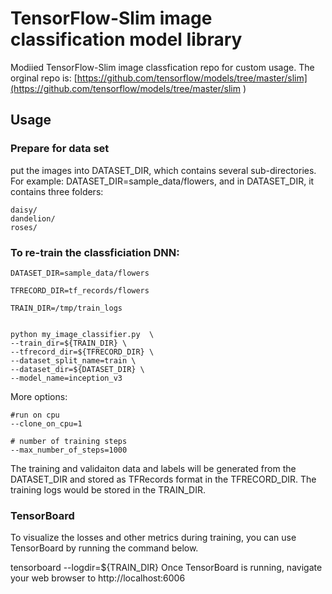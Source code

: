 # TensorFlow-Slim image classification model library

Modiied TensorFlow-Slim image classfication repo for custom usage. The orginal repo is: 
[https://github.com/tensorflow/models/tree/master/slim](https://github.com/tensorflow/models/tree/master/slim )


## Usage

### Prepare for data set
put the images into DATASET\_DIR, which contains several sub-directories. For example: DATASET_DIR=sample\_data/flowers, and in DATASET\_DIR, it contains three folders:

```
daisy/
dandelion/
roses/
```


### To re-train the classficiation DNN:

```
DATASET_DIR=sample_data/flowers
TFRECORD_DIR=tf_records/flowersTRAIN_DIR=/tmp/train_logspython my_image_classifier.py  \
--train_dir=${TRAIN_DIR} \
--tfrecord_dir=${TFRECORD_DIR} \
--dataset_split_name=train \
--dataset_dir=${DATASET_DIR} \
--model_name=inception_v3
```

More options:

```
#run on cpu
--clone_on_cpu=1

# number of training steps
--max_number_of_steps=1000

```

The training and validaiton data and labels will be generated from the DATASET\_DIR and stored as TFRecords format in the TFRECORD\_DIR.  The training logs would be stored in the TRAIN\_DIR. 

### TensorBoard

To visualize the losses and other metrics during training, you can use TensorBoard by running the command below.

tensorboard --logdir=${TRAIN_DIR}
Once TensorBoard is running, navigate your web browser to http://localhost:6006






